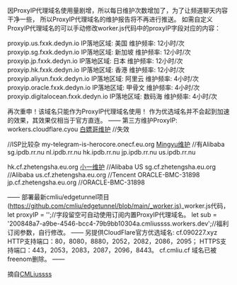 因ProxyIP代理域名使用量剧增，所以每日维护次数增加了，为了让频道聊天内容干净一些，
所以ProxyIP代理域名的维护报告将不再进行推送。
如需自定义ProxyIP代理域名的可以手动修改worker.js代码中的proxyIP字段对应的内容：

proxyip.us.fxxk.dedyn.io 
IP落地区域: 美国 维护频率: 12小时/次
proxyip.sg.fxxk.dedyn.io 
IP落地区域: 新加坡 维护频率: 12小时/次
proxyip.jp.fxxk.dedyn.io 
IP落地区域: 日本 维护频率: 12小时/次
proxyip.hk.fxxk.dedyn.io
IP落地区域: 香港 维护频率: 12小时/次
proxyip.aliyun.fxxk.dedyn.io 
IP落地区域: 阿里云 维护频率: 4小时/次
proxyip.oracle.fxxk.dedyn.io 
IP落地区域: 甲骨文 维护频率: 4小时/次
proxyip.digitalocean.fxxk.dedyn.io 
IP落地区域: 数码海 维护频率: 4小时/次

再次重申！该域名只能作为ProxyIP代理域名使用！
作为优选域名并不会起到加速的效果，其效果仅相当于官方直连。
——
第三方维护ProxyIP:
workers.cloudflare.cyou [白嫖哥维护](https://t.me/v2rayByCf/141) //失效

//ISP比较杂
my-telegram-is-herocore.onecf.eu.org [Mingyu维护](https://t.me/HeroCore) //有Alibaba
sg.ipdb.rr.nu
nl.ipdb.rr.nu
hk.ipdb.rr.nu
jp.ipdb.rr.nu
us.ipdb.rr.nu

hk.cf.zhetengsha.eu.org [小一维护](https://t.me/zhetengsha/1408) //Alibaba US
sg.cf.zhetengsha.eu.org //Alibaba
us.cf.zhetengsha.eu.org //Tencent ORACLE-BMC-31898 
jp.cf.zhetengsha.eu.org //ORACLE-BMC-31898 

——
部署最新cmliu/edgetunnel项目 (https://github.com/cmliu/edgetunnel/blob/main/_worker.js)_worker.js代码，
let proxyIP = '';//字段留空可自动使用订阅内置ProxyIP代理域名。
let sub = '200848a7-a9be-4546-bcc4-79b9bb10304a.cmliussss.workers.dev';//福利订阅参数，自行修改。
——
另提供CloudFlare官方优选域名:  cf.090227.xyz
HTTP支持端口：80，8080，8880，2052，2082，2086，2095；
HTTPS支持端口：443，2053，2083，2087，2096，8443。
cf.cmliu.cf 域名已被freenom删除。
——

摘自[CMLiussss](https://t.me/CMLiussss)
